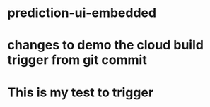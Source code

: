 # prediction-ui-embedded
# changes to demo the cloud build trigger from git commit
# This is my test to trigger 
